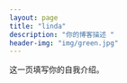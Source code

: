 ```yaml
---
layout: page
title: "linda"
description: "你的博客描述 " 
header-img: "img/green.jpg"
---
```


这一页填写你的自我介绍。





